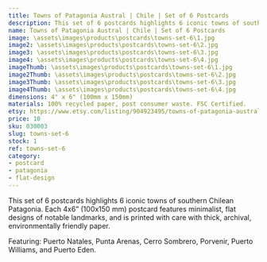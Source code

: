 ```yaml
---
title: Towns of Patagonia Austral | Chile | Set of 6 Postcards
description: This set of 6 postcards highlights 6 iconic towns of southern Chilean Patagonia. Each 4x6” postcard features minimalist, flat designs of notable landmarks, and is printed with care with thick, archival, environmentally friendly paper.
name: Towns of Patagonia Austral | Chile | Set of 6 Postcards
image: \assets\images\products\postcards\towns-set-6\1.jpg
image2: \assets\images\products\postcards\towns-set-6\2.jpg
image3: \assets\images\products\postcards\towns-set-6\3.jpg
image4: \assets\images\products\postcards\towns-set-6\4.jpg
imageThumb: \assets\images\products\postcards\towns-set-6\1.jpg
image2Thumb: \assets\images\products\postcards\towns-set-6\2.jpg
image3Thumb: \assets\images\products\postcards\towns-set-6\3.jpg
image4Thumb: \assets\images\products\postcards\towns-set-6\4.jpg
dimensions: 4" x 6" (100mm x 150mm)
materials: 100% recycled paper, post consumer waste. FSC Certified.
etsy: https://www.etsy.com/listing/904923495/towns-of-patagonia-austral-chile-set-of
price: 10
sku: 030003
slug: towns-set-6
stock: 1
ref: towns-set-6
category:
- postcard
- patagonia
- flat-design
---
```

This set of 6 postcards highlights 6 iconic towns of southern Chilean Patagonia. Each 4x6” (100x150 mm) postcard features minimalist, flat designs of notable landmarks, and is printed with care with thick, archival, environmentally friendly paper.

Featuring: Puerto Natales, Punta Arenas, Cerro Sombrero, Porvenir, Puerto Williams, and Puerto Eden.
